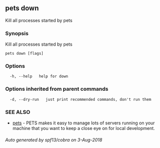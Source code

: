 ## pets down

Kill all processes started by pets

### Synopsis

Kill all processes started by pets

```
pets down [flags]
```

### Options

```
  -h, --help   help for down
```

### Options inherited from parent commands

```
  -d, --dry-run   just print recommended commands, don't run them
```

### SEE ALSO

* [pets](pets.md)	 - PETS makes it easy to manage lots of servers running on your machine that you want to keep a close eye on for local development.

###### Auto generated by spf13/cobra on 3-Aug-2018
